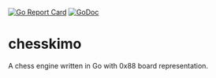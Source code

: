 [![Go Report Card](https://goreportcard.com/badge/github.com/dbriemann/chesskimo)](https://goreportcard.com/report/github.com/dbriemann/chesskimo)
[![GoDoc](https://godoc.org/github.com/dbriemann/chesskimo?status.svg)](https://godoc.org/github.com/dbriemann/chesskimo)

# chesskimo
A chess engine written in Go with 0x88 board representation.
